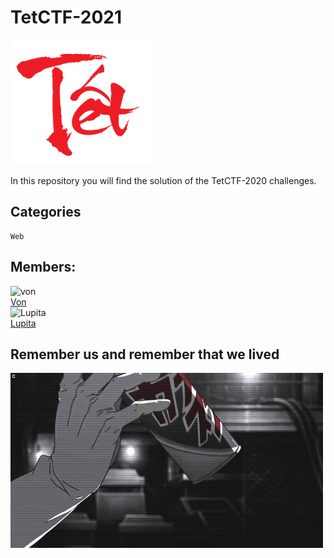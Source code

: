 # TetCTF-2021

![TetCTF](tet.png)

In this repository you will find the solution of the TetCTF-2020 challenges.
## Categories

```
Web
```

## Members:
![von](https://pa1.narvii.com/6381/b8ad2689da7cdd838947769be25f7e65d41c78c2_00.gif)
<br>
[Von](https://github.com/developer-jesus-github)
<br>
![Lupita](https://media0.giphy.com/media/21PccxrfPVOV1lhBAQ/giphy.gif)
<br>
[Lupita](https://github.com/guadalupejaime)

## Remember us and remember that we lived

![Von](von.gif)
